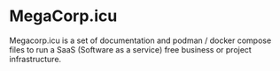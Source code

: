# MegaCorp.icu

Megacorp.icu is a set of documentation and podman / docker compose files to run a SaaS (Software as a service) free business or project infrastructure.
